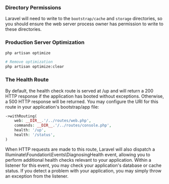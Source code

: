 ### Directory Permissions

Laravel will need to write to the `bootstrap/cache` and `storage` directories, so you should ensure the web server process owner has permission to write to these directories.

### Production Server Optimization
```bash
php artisan optimize

# Remove optimization
php artisan optimize:clear
```

### The Health Route

By default, the health check route is served at /up and will return a 200 HTTP response if the application has booted without exceptions. Otherwise, a 500 HTTP response will be returned. You may configure the URI for this route in your application's bootstrap/app file:

```php
->withRouting(
    web: __DIR__.'/../routes/web.php',
    commands: __DIR__.'/../routes/console.php',
    health: '/up',
    health: '/status',
)
```

When HTTP requests are made to this route, Laravel will also dispatch a Illuminate\Foundation\Events\DiagnosingHealth event, allowing you to perform additional health checks relevant to your application. Within a listener for this event, you may check your application's database or cache status. If you detect a problem with your application, you may simply throw an exception from the listener.